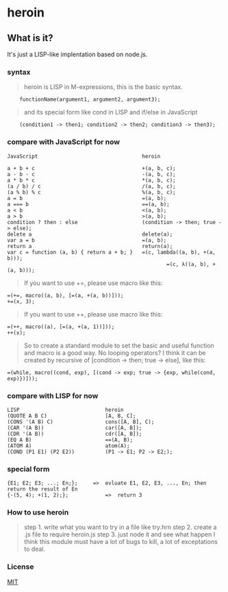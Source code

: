 heroin
======

What is it?
----
It's just a LISP-like implentation based on node.js.

### syntax

>	heroin is LISP in M-expressions, this is the basic syntax.

		functionName(argument1, argument2, argument3);

>	and its special form like cond in LISP and if/else in JavaScript

		(condition1 -> then1; condition2 -> then2; condition3 -> then3);

### compare with JavaScript for now

	JavaScript									heroin

	a + b + c									+(a, b, c);
	a - b - c									-(a, b, c);
	a * b * c									*(a, b, c);
	(a / b) / c									/(a, b, c);
	(a % b) % c									%(a, b, c);
	a = b										=(a, b);
	a === b										==(a, b);
	a < b										<(a, b);
	a > b										>(a, b);
	condition ? then : else						(condition -> then; true -> else);
	delete a									delete(a);
	var a = b									=(a, b);
	return a									return(a);
	var c = function (a, b) { return a + b; }	=(c, lambda((a, b), +(a, b)));
														=(c, λ((a, b), +(a, b)));

>	If you want to use +=, please use macro like this:

	=(+=, macro((a, b), [=(a, +(a, b))]));
	+=(x, 3);

>	If you want to use ++, please use macro like this:

	=(++, macro((a), [=(a, +(a, 1))]));
	++(x);

>	So to create a standard module to set the basic and useful function and macro is a good way.
>   No looping operators? I think it can be created by recursive of [condition -> then; true -> else], like this:

	=(while, macro((cond, exp), [(cond -> exp; true -> {exp, while(cond, exp)})]));

### compare with LISP for now

	LISP							heroin
	(QUOTE A B C)					[A, B, C];
	(CONS '(A B) C)					cons([A, B], C);
	(CAR '(A B))					car([A, B]);
	(CDR '(A B))					cdr([A, B]);
	(EQ A B)						==(A, B);
	(ATOM A)						atom(A);
	(COND (P1 E1) (P2 E2))			(P1 -> E1; P2 -> E2;);

### special form

	{E1; E2; E3; ...; En;};     =>  evluate E1, E2, E3, ..., En; then return the result of En
	{-(5, 4); +(1, 2);};	        =>  return 3

### How to use heroin
> step 1. write what you want to try in a file like try.hrn
> step 2. create a .js file to require heroin.js
> step 3. just node it and see what happen
> I think this module must have a lot of bugs to kill, a lot of exceptations to deal.

### License

[MIT](http://opensource.org/licenses/MIT)
